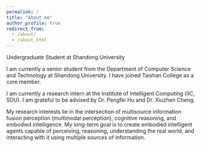 ```yaml
---
permalink: /
title: "About me"
author_profile: true
redirect_from: 
  - /about/
  - /about.html
---
```


Undergraduate Student at Shandong University

I am currently a senior student from the Department of Computer Science and Technology at Shandong University. I have joined Taishan College as a core member.

I am currently a research intern at the Institute of Intelligent Computing (IIC, SDU). I am grateful to be advised by Dr. Pengfei Hu and Dr. Xiuzhen Cheng.

My research interests lie in the intersection of multisource information fusion perception (multimodal perception), cognitive reasoning, and embodied intelligence.  My long-term goal is to create embodied intelligent agents capable of perceiving, reasoning, understanding the real world, and interacting with it using multiple sources of information.
